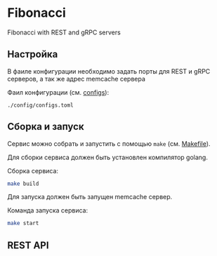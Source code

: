 # Fibonacci
Fibonacci with REST and gRPC servers 

## Настройка
В фаиле конфигурации необходимо задать порты для REST и gRPC серверов,
а так же адрес memcache сервера

Фаил конфигурации (см. [configs](config/configs.toml)):

```
./config/configs.toml
```

## Сборка и запуск
Сервис можно собрать и запустить с помощью `make` (см. [Makefile](Makefile)).

Для сборки сервиса должен быть установлен компилятор golang.

Сборка сервиса:

```bash
make build
```
Для запуска должен быть запущен memcache сервер.

Команда запуска сервиса:

```bash
make start
```

## REST API
